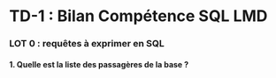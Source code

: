 # TD-1 : Bilan Compétence SQL LMD

### LOT 0 : requêtes à exprimer en SQL

#### 1. Quelle est la liste des passagères de la base ?

